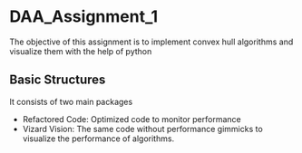 # DAA_Assignment_1
The objective of this assignment is to implement convex hull algorithms and visualize them with the help of python

## Basic Structures
It consists of two main packages
- Refactored Code: Optimized code to monitor performance
- Vizard Vision: The same code without performance gimmicks to visualize the performance of algorithms.

